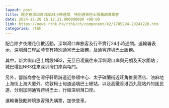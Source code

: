 ```yaml
---
layout: post
title: 除夕夜深圳灣口岸24小時通關　特別通宵巴士服務疏導乘客
date: 2024-12-28 15:12:21.000000000 +08:00
link: https://news.rthk.hk/rthk/ch/component/k2/1785294-20241228.htm
categories: rthk
---
```


配合除夕夜煙花倒數活動，深圳灣口岸旅客及行車實行24小時通關。運輸署表示，深圳灣口岸屆時會有特別通宵巴士服務，及通宵跨境巴士服務。

其中，新大嶼山巴士增設NB2，元旦日凌晨往來深圳灣口岸與元朗及天水圍站；城巴增設NB3往來深圳灣口岸與屯門。

另外，營辦商會在灣仔軒尼詩道近修頓中心、太子砵蘭街近旺角維景酒店、油麻地上海街上海大廈外、佐敦柯士甸道過境巴士總站，以及高鐵香港西九龍站外的匯民道，分別加開通宵跨境巴士，行經深圳灣口岸。

運輸署鼓勵跨境旅客預先購票，加快登車。
